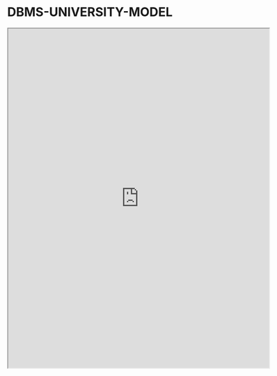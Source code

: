 # DBMS-UNIVERSITY-MODEL

 <iframe src="https://drive.google.com/viewerng/viewer?embedded=true&url={https://drive.google.com/file/d/1h2MXZzA4tlW_ARVJAr7xIZ5HOHodV4av/view?usp=share_link}" width="600" height="780"></iframe>
